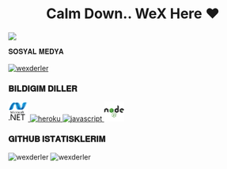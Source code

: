 <h1 align="center">Calm Down.. WeX Here ❤️</h1>

<p><p><img align="center" src="https://cdn.discordapp.com/attachments/760604581712625667/814191904031113306/wex_heree.png"

<div style="text-align:center"><p>𝐒𝐎𝐒𝐘𝐀𝐋 𝐌𝐄𝐃𝐘𝐀</p> </div>
<p align="left">
<a href="https://instagram.com/wexderler" target="blank"><img align="center" src="https://seeklogo.com/images/I/instagram-new-2016-logo-D9D42A0AD4-seeklogo.com.png" alt="wexderler" height="30" width="40" /></a>
</p>

<h3 align="left">𝐁𝐈𝐋𝐃𝐈𝐆𝐈𝐌 𝐃𝐈𝐋𝐋𝐄𝐑</h3>
<p align="left"> <a href="https://dotnet.microsoft.com/" target="_blank"> <img src="https://raw.githubusercontent.com/devicons/devicon/master/icons/dot-net/dot-net-original-wordmark.svg" alt="dotnet" width="40" height="40"/> </a> <a href="https://heroku.com" target="_blank"> <img src="https://www.vectorlogo.zone/logos/heroku/heroku-icon.svg" alt="heroku" width="40" height="40"/> </a> <a href="https://developer.mozilla.org/en-US/docs/Web/JavaScript" target="_blank"> <img src="https://www.flaticon.com/svg/vstatic/svg/919/919828.svg?token=exp=1614190158~hmac=093278247284d47cda32e55903fbe4a0" alt="javascript" width="40" height="40"/> </a> <a href="https://nodejs.org" target="_blank"> <img src="https://raw.githubusercontent.com/devicons/devicon/master/icons/nodejs/nodejs-original-wordmark.svg" alt="nodejs" width="40" height="40"/> </a> </p>

<h3 align="left">𝐆𝐈𝐓𝐇𝐔𝐁 𝐈𝐒𝐓𝐀𝐓𝐈𝐒𝐊𝐋𝐄𝐑𝐈𝐌</h3>
<p><p><img align="center" src="https://github-readme-stats.vercel.app/api?username=wexderler&&show_icons=true&title_color=ffffff&icon_color=bb2acf&text_color=daf7dc&bg_color=151515" alt="wexderler" />   <img align="center" src="https://github-readme-stats.vercel.app/api/top-langs/?username=wexderler&theme=dark&hide_langs_below=1" alt="wexderler" /></p>

